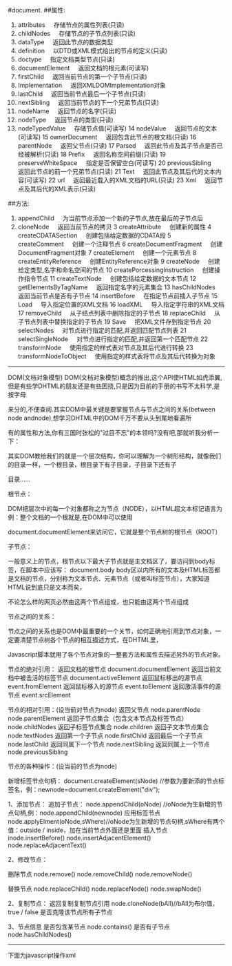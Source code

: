 #document.
##属性:
1. attributes     存储节点的属性列表(只读)
2. childNodes     存储节点的子节点列表(只读)
3. dataType     返回此节点的数据类型
4. definition     以DTD或XML模式给出的节点的定义(只读)
5. doctype     指定文档类型节点(只读)
6. documentElement     返回文档的根元素(可读写)
7. firstChild     返回当前节点的第一个子节点(只读)
8. Implementation     返回XMLDOMImplementation对象
9. lastChild     返回当前节点最后一个子节点(只读)
10. nextSibling     返回当前节点的下一个兄弟节点(只读)
11. nodeName     返回节点的名字(只读)
12. nodeType     返回节点的类型(只读)
13. nodeTypedValue     存储节点值(可读写)
14 nodeValue     返回节点的文本(可读写)
15 ownerDocument     返回包含此节点的根文档(只读)
16 parentNode     返回父节点(只读)
17 Parsed     返回此节点及其子节点是否已经被解析(只读)
18 Prefix     返回名称空间前缀(只读)
19 preserveWhiteSpace     指定是否保留空白(可读写)
20 previousSibling     返回此节点的前一个兄弟节点(只读)
21 Text     返回此节点及其后代的文本内容(可读写)
22 url     返回最近载入的XML文档的URL(只读)
23 Xml     返回节点及其后代的XML表示(只读)

##方法:
1. appendChild     为当前节点添加一个新的子节点,放在最后的子节点后
2. cloneNode     返回当前节点的拷贝
3 createAttribute     创建新的属性
4 createCDATASection     创建包括给定数据的CDATA段
5 createComment     创建一个注释节点
6 createDocumentFragment     创建DocumentFragment对象
7 createElement     创建一个元素节点
8 createEntityReference     创建EntityReference对象
9 createNode     创建给定类型,名字和命名空间的节点
10 createPorcessingInstruction     创建操作指令节点
11 createTextNode     创建包括给定数据的文本节点
12 getElementsByTagName     返回指定名字的元素集合
13 hasChildNodes     返回当前节点是否有子节点
14 insertBefore     在指定节点前插入子节点
15 Load     导入指定位置的XML文档
16 loadXML     导入指定字符串的XML文档
17 removeChild     从子结点列表中删除指定的子节点
18 replaceChild     从子节点列表中替换指定的子节点
19 Save     把XML文件存到指定节点
20 selectNodes     对节点进行指定的匹配,并返回匹配节点列表
21 selectSingleNode     对节点进行指定的匹配,并返回第一个匹配节点
22 transformNode     使用指定的样式表对节点及其后代进行转换
23 transformNodeToObject     使用指定的样式表将节点及其后代转换为对象


*********************************


DOM(文档对象模型)
DOM(文档对象模型)概念的推出,这个API使HTML如虎添翼,但是有些学DHTML的朋友还是有些困挠,只是因为目前的手册的书写不太科学,是按字母

来分的,不便查阅.其实DOM中最关键是要掌握节点与节点之间的关系(between node andnode),想学习DHTML中的DOM千万不要从头到尾地看遍所

有的属性和方法,你有三国时张松的"过目不忘"的本领吗?没有吧,那就听我分析一下：

其实DOM教给我们的就是一个层次结构，你可以理解为一个树形结构，就像我们的目录一样，一个根目录，根目录下有子目录，子目录下还有子

目录……

根节点：


DOM把层次中的每一个对象都称之为节点（NODE），以HTML超文本标记语言为例：整个文档的一个根就是<html>,在DOM中可以使用

document.documentElement来访问它，它就是整个节点树的根节点（ROOT）

子节点：

一般意义上的节点，根节点以下最大子节点就是主文档区<body>了，要访问到body标签，在脚本中应该写：
document.body
body区以内所有的文本及HTML标签都是文档的节点，分别称为文本节点、元素节点（或者叫标签节点），大家知道HTML说到底只是文本而矣，

不论怎么样的网页必然由这两个节点组成，也只能由这两个节点组成

节点之间的关系：

节点之间的关系也是DOM中最重要的一个关节，如何正确地引用到节点对象，一定要清楚节点树各个节点的相互描述方式，在DHTML里，

Javascript脚本就用了各个节点对象的一整套方法和属性去描述另外的节点对象。


节点的绝对引用：
返回文档的根节点
document.documentElement
返回当前文档中被击活的标签节点
document.activeElement
返回鼠标移出的源节点
event.fromElement
返回鼠标移入的源节点
event.toElement
返回激活事件的源节点
event.srcElement

节点的相对引用：(设当前对节点为node)
返回父节点
node.parentNode
node.parentElement
返回子节点集合（包含文本节点及标签节点）
node.childNodes
返回子标签节点集合
node.children
返回子文本节点集合
node.textNodes
返回第一个子节点
node.firstChild
返回最后一个子节点
node.lastChild
返回同属下一个节点
node.nextSibling
返回同属上一个节点
node.previousSibling

节点的各种操作：(设当前的节点为node)

新增标签节点句柄：
document.createElement(sNode) //参数为要新添的节点标签名，例：newnode=document.createElement("div");

1、添加节点：
追加子节点：
node.appendChild(oNode) //oNode为生新增的节点句柄,例：node.appendChild(newnode)
应用标签节点
node.applyElment(oNode,sWhere)//oNode为生新增的节点句柄,sWhere有两个值：outside / inside，加在当前节点外面还是里面
插入节点
inode.insertBefore()
node.insertAdjacentElement()
node.replaceAdjacentText()

2、修改节点：

删除节点
node.remove()
node.removeChild()
node.removeNode()

替换节点
node.replaceChild()
node.replaceNode()
node.swapNode()


2、复制节点：
返回复制复制节点引用
node.cloneNode(bAll)//bAll为布尔值，true / false 是否克隆该节点所有子节点

3、节点信息
是否包含某节点
node.contains()
是否有子节点
node.hasChildNodes()

*******************************************************

下面为javascript操作xml
<script language="JavaScript">
<!--
var doc = new ActiveXObject("Msxml2.DOMDocument"); //ie5.5+,CreateObject("Microsoft.XMLDOM")


//加载文档
//doc.load("b.xml");

//创建文件头
var p = doc.createProcessingInstruction("xml","version='1.0'   encoding='gb2312'");

     //添加文件头
     doc.appendChild(p);

//用于直接加载时获得根接点
//var root = doc.documentElement;

//两种方式创建根接点
//     var root = doc.createElement("students");
     var root = doc.createNode(1,"students","");

     //创建子接点
     var n = doc.createNode(1,"ttyp","");

         //指定子接点文本
         //n.text = " this is a test";
    
     //创建孙接点
     var o = doc.createElement("sex");
         o.text = "男";     //指定其文本

     //创建属性
     var r = doc.createAttribute("id");
         r.value="test";

         //添加属性
         n.setAttributeNode(r);

     //创建第二个属性    
     var r1 = doc.createAttribute("class");
         r1.value="tt";
        
         //添加属性
         n.setAttributeNode(r1);

         //删除第二个属性
         n.removeAttribute("class");

         //添加孙接点
         n.appendChild(o);

         //添加文本接点
         n.appendChild(doc.createTextNode("this is a text node."));

         //添加注释
         n.appendChild(doc.createComment("this is a comment\n"));
    
         //添加子接点
         root.appendChild(n);
    
     //复制接点
     var m = n.cloneNode(true);

         root.appendChild(m);
        
         //删除接点
         root.removeChild(root.childNodes(0));

     //创建数据段
     var c = doc.createCDATASection("this is a cdata");
         c.text = "hi,cdata";
         //添加数据段
         root.appendChild(c);
    
     //添加根接点
     doc.appendChild(root);

     //查找接点
     var a = doc.getElementsByTagName("ttyp");
     //var a = doc.selectNodes("//ttyp");

     //显示改接点的属性
     for(var i= 0;i<a.length;i++)
       {
           alert(a[i].xml);
           for(var j=0;j<a[i].attributes.length;j++)
           {
               alert(a[i].attributes[j].name);
           }
       }

     //修改节点,利用XPATH定位节点
     var b = doc.selectSingleNode("//ttyp/sex");
     b.text = "女";

     //alert(doc.xml);

     //XML保存（需要在服务端，客户端用FSO）
     //doc.save();
    
     //查看根接点XML
     if(n)
       {
           alert(n.ownerDocument.xml);
       }

//-->
</script>
